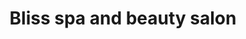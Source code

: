 ---
title: "Bliss spa and beauty salon"
url: /eastbourne/bliss-spa-and-beauty-salon/
shop: Kosmetik
---